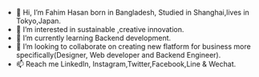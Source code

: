 - 👋 Hi, I’m Fahim Hasan born in Bangladesh, Studied in Shanghai,lives in Tokyo,Japan.
- 👀 I’m interested in sustainable ,creative innovation.
- 🌱 I’m currently learning Backend development.
- 💞️ I’m looking to collaborate on creating new flatform for business more specifically(Designer, Web developer and Backend Engineer).
- 📫 Reach me LinkedIn, Instagram,Twitter,Facebook,Line & Wechat.

<!---
Fahimhasan005/Fahimhasan005 is a ✨ special ✨ repository because its `README.md` (this file) appears on your GitHub profile.
You can click the Preview link to take a look at your changes.
--->
